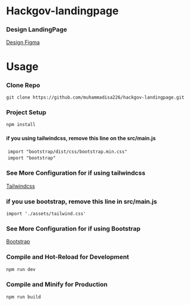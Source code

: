 # Hackgov-landingpage

### Design LandingPage

[Design Figma](https://www.figma.com/file/MhvOncNyYjAgJmu9HudJUG/Frontend-Hackjog-(Magang)?type=design&node-id=0-1&mode=design&t=penbCLviHnIJR4gu-0)

# Usage

### Clone Repo
`git clone https://github.com/muhammadisa226/hackgov-landingpage.git`

### Project Setup

```sh
npm install
```
#### if you using tailwindcss, remove this line on the src/main.js

&nbsp;`import "bootstrap/dist/css/bootstrap.min.css"`<br>
&nbsp;`import "bootstrap"`<br>



### See More Configuration for if using tailwindcss

[Tailwindcss](https://tailwindcss.com/docs/guides/vite)

### if you  use bootstrap, remove this line in src/main.js

`import './assets/tailwind.css'`

### See More Configuration for if using Bootstrap
[Bootstrap](https://getbootstrap.com/docs/5.3/getting-started/vite/#configure-vite`)

### Compile and Hot-Reload for Development

```sh
npm run dev
```

### Compile and Minify for Production

```sh
npm run build
```
